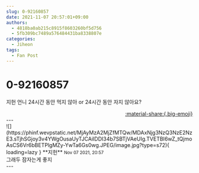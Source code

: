 ```yaml
---
slug: 0-92160857
date: 2021-11-07 20:57:01+09:00
authors:
  - 4818ba0ab215c8915f8603260bf5d756
  - 5fb309bc7489a576484431ba8338807e
categories:
  - Jiheon
tags:
  - Fan Post
---
```


# 0-92160857

<div class="post-container" markdown="1">
<div class="content-container md-sidebar__scrollwrap" markdown="1">

지헌 언니 24시간 동안 먹지 않아 or 24시간 동안 자지 않아요?

</div>
</div>

<div style="text-align: right;" markdown="1">
<a href="https://weverse.io/fromis9/fanpost/0-92160857" style="text-align: right;">:material-share:{.big-emoji}</a>
</div>
---

<div class="comments-container md-sidebar__scrollwrap" markdown="1">
<div class="comment" markdown="1">
<div class='id-container' markdown="1">
![](https://phinf.wevpstatic.net/MjAyMzA2MjZfMTQw/MDAxNjg3NzQ3NzE2NzE3.sTjhSGjoy3v4YWgOusaUyTJCAiIDDI34b7SBTjVAeUIg.TVETBI6wZ_tQjmoAsCS6Vr6bBETPlgMZy-YwTa6Gs0wg.JPEG/image.jpg?type=s72){ loading=lazy }
**<span class="artist">지헌</span>** <small>Nov 07 2021, 20:57</small><br>
</div>
<div class='comment-body' markdown="1">
그래두 잠자는게 좋지
</div>
</div>
</div>
---
